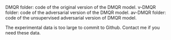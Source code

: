 DMQR folder: code of the original version of the DMQR model.
v-DMQR folder: code of the adversarial version of the DMQR model.
av-DMQR folder: code of the unsupervised adversarial version of DMQR model.

The experimental data is too large to commit to Github. Contact me if you need these data.
